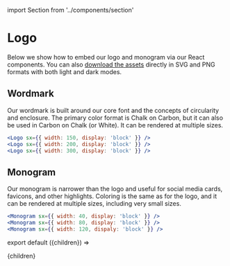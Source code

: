 import Section from '../components/section'

# Logo

Below we show how to embed our logo and monogram via our React components. You can also [download the assets]() directly in SVG and PNG formats with both light and dark modes.

## Wordmark

Our wordmark is built around our core font and the concepts of circularity and enclosure. The primary color format is Chalk on Carbon, but it can also be used in Carbon on Chalk (or White). It can be rendered at multiple sizes.

```jsx live=True
<Logo sx={{ width: 150, display: 'block' }} />
<Logo sx={{ width: 200, display: 'block' }} />
<Logo sx={{ width: 300, display: 'block' }} />
```

## Monogram

Our monogram is narrower than the logo and useful for social media cards, favicons, and other highlights. Coloring is the same as for the logo, and it can be rendered at multiple sizes, including very small sizes.

```jsx live=True
<Monogram sx={{ width: 40, display: 'block' }} />
<Monogram sx={{ width: 80, display: 'block' }} />
<Monogram sx={{ width: 120, dispaly: 'block' }} />
```

export default ({children}) => <Section name='logo'>{children}</Section>
